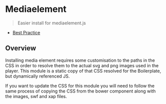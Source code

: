 # Mediaelement

[Squiz Boilerplate]: https://gitlab.squiz.net/boilerplate/squiz-boilerplate

> Easier install for mediaelement.js

* [Best Practice](https://central.squiz.net/imp/best-practice/javascript/player)

## Overview

Installing media element requires some customisation to the paths in the CSS in order to resolve them to the actual svg and png images used in the player. This module is a static copy of that CSS resolved for the Boilerplate, but dynamically referenced JS.

If you want to update the CSS for this module you will need to follow the same process of copying the CSS from the bower component along with the images, swf and xap files.
